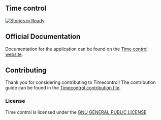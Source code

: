 ## Time control
[![Stories in Ready](https://badge.waffle.io/idevelopment/timecontrol.png?label=ready&title=Ready)](https://waffle.io/idevelopment/timecontrol)


## Official Documentation

Documentation for the application can be found on the [Time control website](http://timecontrol.be).

## Contributing

Thank you for considering contributing to Timecontrol!
The contribution guide can be found in the [Timecontrol contribution file](https://github.com/idevelopment/timecontrol/blob/master/CONTRIBUTING.MD).


### License

Time control is licensed under the [GNU GENERAL PUBLIC LICENSE](http://opensource.org/licenses/GPL-2.0)
